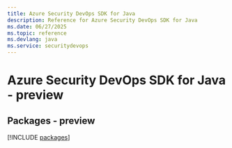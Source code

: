 ```yaml
---
title: Azure Security DevOps SDK for Java
description: Reference for Azure Security DevOps SDK for Java
ms.date: 06/27/2025
ms.topic: reference
ms.devlang: java
ms.service: securitydevops
---
```

# Azure Security DevOps SDK for Java - preview
## Packages - preview
[!INCLUDE [packages](security-devops-index.md)]